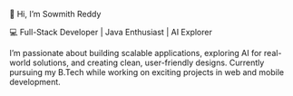👋 Hi, I’m Sowmith Reddy

💻 Full-Stack Developer | Java Enthusiast | AI Explorer

I’m passionate about building scalable applications, exploring AI for real-world solutions, and creating clean, user-friendly designs. Currently pursuing my B.Tech while working on exciting projects in web and mobile development.


